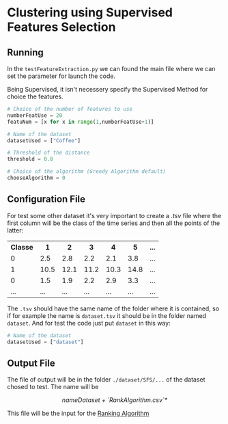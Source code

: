 # Clustering using Supervised Features Selection

## Running 

In the `testFeatureExtraction.py` we can found the main file where we can set the parameter for launch the code. 

Being Supervised, it isn't necessery specify the Supervised Method for choice the features.

```python
# Choice of the number of features to use
numberFeatUse = 20
featuNum = [x for x in range(1,numberFeatUse+1)]

# Name of the dataset
datasetUsed = ["Coffee"]

# Threshold of the distance
threshold = 0.8

# Choice of the algorithm (Greedy Algorithm default)
chooseAlgorithm = 0
```

## Configuration File

For test some other dataset it's very important to create a *.tsv* file where the first column will be the class of the time series
and then all the points of the latter:
<table>
  <tr>
    <th>Classe</th>
    <th>1</th>
    <th>2</th>
    <th>3</th>
    <th>4</th>
    <th>5</th>
    <th>...</th>
    
  </tr>
  <tr>
    <td>0</td>
    <td>2.5</td>
    <td>2.8</td>
    <td>2.2</td>
    <td>2.1</td>
    <td>3.8</td>
    <td>...</td>
  </tr>
  
  <tr>
    <td>1</td>
    <td>10.5</td>
    <td>12.1</td>
    <td>11.2</td>
    <td>10.3</td>
    <td>14.8</td>
    <td>...</td>
  </tr> 
  
  <tr>
    <td>0</td>
    <td>1.5</td>
    <td>1.9</td>
    <td>2.2</td>
    <td>2.9</td>
    <td>3.3</td>
    <td>...</td>
  </tr> 
  <tr>
    <td>...</td>
    <td>...</td>
    <td>...</td>
    <td>...</td>
    <td>...</td>
    <td>...</td>
    <td>...</td>
  </tr> 
</table>

The `.tsv` should have the same name of the folder where it is contained, so if for example the name is `dataset.tsv` it should be in
the folder named `dataset`. And for test the code just put `dataset` in this way:
```python
# Name of the dataset
datasetUsed = ["dataset"]
```

## Output File

The file of output will be in the folder `./dataset/SFS/...` of the dataset chosed to test. The name will be 
<p align="center">
<i> nameDataset + `RankAlgorithm.csv`* </i>
</p>

This file will be the input for the [Ranking Algorithm](https://github.com/DonaTProject/RankingAlgorithm) 
